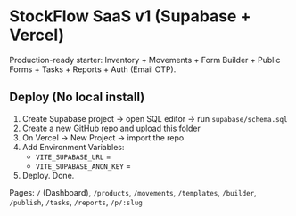 # StockFlow SaaS v1 (Supabase + Vercel)

Production-ready starter: Inventory + Movements + Form Builder + Public Forms + Tasks + Reports + Auth (Email OTP).

## Deploy (No local install)
1. Create Supabase project → open SQL editor → run `supabase/schema.sql`
2. Create a new GitHub repo and upload this folder
3. On Vercel → New Project → import the repo
4. Add Environment Variables:
   - `VITE_SUPABASE_URL` = <your supabase url>
   - `VITE_SUPABASE_ANON_KEY` = <your anon key>
5. Deploy. Done.

Pages: `/` (Dashboard), `/products`, `/movements`, `/templates`, `/builder`, `/publish`, `/tasks`, `/reports`, `/p/:slug`
